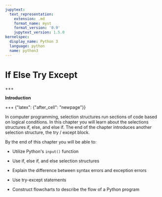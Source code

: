 ```yaml
---
jupytext:
  text_representation:
    extension: .md
    format_name: myst
    format_version: '0.9'
    jupytext_version: 1.5.0
kernelspec:
  display_name: Python 3
  language: python
  name: python3
---
```


# If Else Try Except

+++

**Introduction**

+++ {"latex": {"after_cell": "newpage"}}

In computer programming, selection structures run sections of code based on logical conditions. In this chapter you will learn about the selections structures if, else, and else if. The end of the chapter introduces another selection structure, the try / except block.

By the end of this chapter you will be able to:

 * Utilize Python's ```input()``` function

 * Use if, else if, and else selection structures

 * Explain the difference between syntax errors and exception errors

 * Use try-except statements

 * Construct flowcharts to describe the flow of a Python program

```{code-cell} ipython3

```
